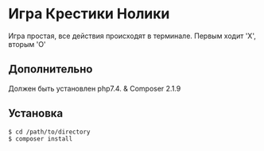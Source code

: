 Игра Крестики Нолики
===

Игра простая, все действия происходят в терминале. Первым ходит 'X', вторым 'O'

Дополнительно
----------
Должен быть установлен php7.4. & Composer 2.1.9

Установка
-----------

    $ cd /path/to/directory
    $ composer install
    
